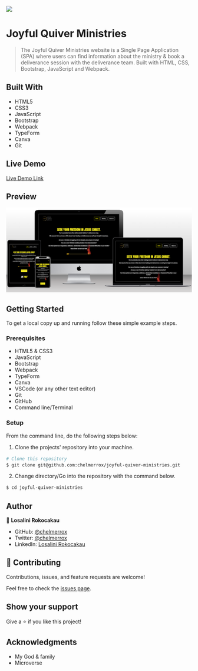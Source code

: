 ![](https://img.shields.io/badge/JQM-Joyful%20Quiver%20Ministries-yellow)

# Joyful Quiver Ministries

> The Joyful Quiver Ministries website is a Single Page Application (SPA) where users can find information about the ministry & book a deliverance session with the deliverance team. Built with HTML, CSS, Bootstrap, JavaScript and Webpack.

## Built With

- HTML5
- CSS3
- JavaScript
- Bootstrap
- Webpack
- TypeForm
- Canva
- Git

## Live Demo

[Live Demo Link](https://raw.githack.com/chelmerrox/joyful-quiver-ministries/page-structure-3/dist/index.html)

## Preview

![Website preview](./preview.png)

## Getting Started

To get a local copy up and running follow these simple example steps.

### Prerequisites

- HTML5 & CSS3 
- JavaScript
- Bootstrap
- Webpack
- TypeForm
- Canva
- VSCode (or any other text editor)
- Git
- GitHub
- Command line/Terminal

### Setup

From the command line, do the following steps below:

1. Clone the projects' repository into your machine.

```bash
# Clone this repository
$ git clone git@github.com:chelmerrox/joyful-quiver-ministries.git

```
2. Change directory/Go into the repository with the command below.

```bash
$ cd joyful-quiver-ministries

```

## Author

👤 **Losalini Rokocakau**

- GitHub: [@chelmerrox](https://github.com/chelmerrox)
- Twitter: [@chelmerrox](https://twitter.com/chelmerrox)
- LinkedIn: [Losalini Rokocakau](https://linkedin.com/in/losalini-rokocakau)

## 🤝 Contributing

Contributions, issues, and feature requests are welcome!

Feel free to check the [issues page](https://github.com/chelmerrox/joyful-quiver-ministries/issues).

## Show your support

Give a ⭐️ if you like this project!

## Acknowledgments

- My God & family
- Microverse
